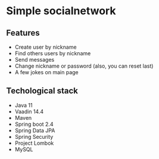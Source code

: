 # Simple socialnetwork #
## Features ##
* Create user by nickname
* Find others users by nickname
* Send messages
* Change nickname or password (also, you can reset last)
* A few jokes on main page

## Techological stack ##
* Java 11
* Vaadin 14.4
* Maven
* Spring boot 2.4
* Spring Data JPA
* Spring Security
* Project Lombok
* MySQL
